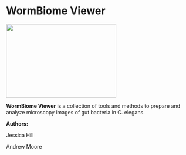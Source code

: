 # WormBiome Viewer

<img src="https://github.com/jesshill/WormBiome-Viewer/assets/41451575/605276ce-53a7-444b-a289-e11a75f0c7fa.png" width="300" height="200">

**WormBiome Viewer** is a collection of tools and methods to prepare and analyze microscopy images of gut bacteria in C. elegans. 

**Authors:**

Jessica Hill

Andrew Moore
